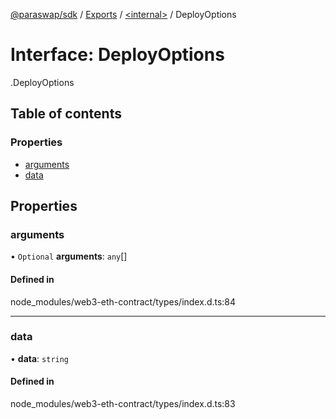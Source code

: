 [@paraswap/sdk](../README.md) / [Exports](../modules.md) / [<internal\>](../modules/internal_.md) / DeployOptions

# Interface: DeployOptions

[<internal>](../modules/internal_.md).DeployOptions

## Table of contents

### Properties

- [arguments](internal_.DeployOptions.md#arguments)
- [data](internal_.DeployOptions.md#data)

## Properties

### arguments

• `Optional` **arguments**: `any`[]

#### Defined in

node_modules/web3-eth-contract/types/index.d.ts:84

___

### data

• **data**: `string`

#### Defined in

node_modules/web3-eth-contract/types/index.d.ts:83
